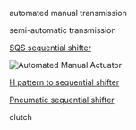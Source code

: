 automated manual transmission

semi-automatic transmission

[SQS sequential shifter](http://www.sqsracing.com/produkt/296:384:sqs-sequent-shifter-mitsubishi-evo)

![Automated Manual Actuator](Images/Sequential.png)

[H pattern to sequential shifter](https://www.physicsforums.com/threads/h-pattern-to-sequential-shifter.563586/)

[Pneumatic sequential shifter](https://www.miataturbo.net/suspension-brakes-drivetrain-49/pneumatic-sequential-shifter-93080)

clutch
